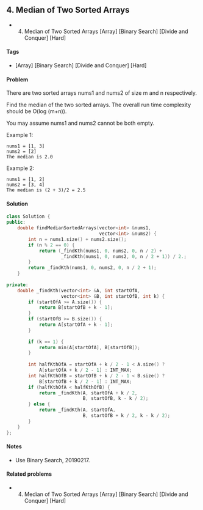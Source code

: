 ## 4. Median of Two Sorted Arrays
- 4. Median of Two Sorted Arrays [Array] [Binary Search] [Divide and Conquer] [Hard]

#### Tags
 - [Array] [Binary Search] [Divide and Conquer] [Hard]

#### Problem
There are two sorted arrays nums1 and nums2 of size m and n respectively.

Find the median of the two sorted arrays. The overall run time complexity should be O(log (m+n)).

You may assume nums1 and nums2 cannot be both empty.

Example 1:

    nums1 = [1, 3]
    nums2 = [2]
    The median is 2.0

Example 2:

    nums1 = [1, 2]
    nums2 = [3, 4]
    The median is (2 + 3)/2 = 2.5

#### Solution
``` C++
class Solution {
public:
    double findMedianSortedArrays(vector<int> &nums1, 
                                  vector<int> &nums2) {
        int n = nums1.size() + nums2.size();
        if (n % 2 == 0) {
            return (_findKth(nums1, 0, nums2, 0, n / 2) + 
                    _findKth(nums1, 0, nums2, 0, n / 2 + 1)) / 2.;
        }
        return _findKth(nums1, 0, nums2, 0, n / 2 + 1);
    }
    
private:
    double _findKth(vector<int> &A, int startOfA, 
                    vector<int> &B, int startOfB, int k) {
        if (startOfA >= A.size()) {
            return B[startOfB + k - 1];
        }
        if (startOfB >= B.size()) {
            return A[startOfA + k - 1];
        }
        
        if (k == 1) {
            return min(A[startOfA], B[startOfB]);
        }
        
        int halfKthOfA = startOfA + k / 2 - 1 < A.size() ? 
            A[startOfA + k / 2 - 1] : INT_MAX;
        int halfKthOfB = startOfB + k / 2 - 1 < B.size() ? 
            B[startOfB + k / 2 - 1] : INT_MAX;
        if (halfKthOfA < halfKthOfB) {
            return _findKth(A, startOfA + k / 2, 
                            B, startOfB, k - k / 2);
        } else {
            return _findKth(A, startOfA, 
                            B, startOfB + k / 2, k - k / 2);
        }
    }
};
```

#### Notes
- Use Binary Search, 20190217.

#### Related problems
- 4. Median of Two Sorted Arrays [Array] [Binary Search] [Divide and Conquer] [Hard]